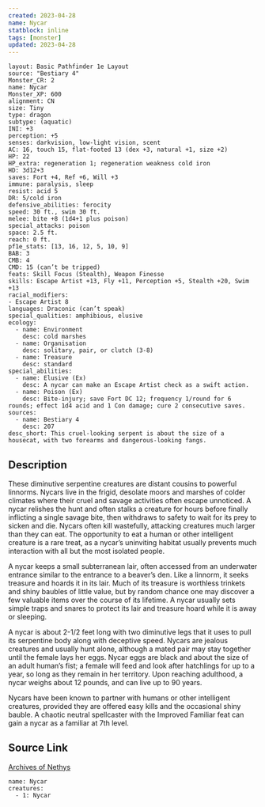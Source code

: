 ```yaml
---
created: 2023-04-28
name: Nycar
statblock: inline
tags: [monster]
updated: 2023-04-28
---
```

```statblock
layout: Basic Pathfinder 1e Layout
source: "Bestiary 4"
Monster_CR: 2
name: Nycar
Monster_XP: 600
alignment: CN
size: Tiny
type: dragon
subtype: (aquatic)
INI: +3
perception: +5
senses: darkvision, low-light vision, scent
AC: 16, touch 15, flat-footed 13 (dex +3, natural +1, size +2)
HP: 22
HP_extra: regeneration 1; regeneration weakness cold iron
HD: 3d12+3
saves: Fort +4, Ref +6, Will +3
immune: paralysis, sleep
resist: acid 5
DR: 5/cold iron
defensive_abilities: ferocity
speed: 30 ft., swim 30 ft.
melee: bite +8 (1d4+1 plus poison)
special_attacks: poison
space: 2.5 ft.
reach: 0 ft.
pf1e_stats: [13, 16, 12, 5, 10, 9]
BAB: 3
CMB: 4
CMD: 15 (can’t be tripped)
feats: Skill Focus (Stealth), Weapon Finesse
skills: Escape Artist +13, Fly +11, Perception +5, Stealth +20, Swim +13
racial_modifiers:
- Escape Artist 8
languages: Draconic (can’t speak)
special_qualities: amphibious, elusive
ecology:
  - name: Environment
    desc: cold marshes
  - name: Organisation
    desc: solitary, pair, or clutch (3-8)
  - name: Treasure
    desc: standard
special_abilities:
  - name: Elusive (Ex)
    desc: A nycar can make an Escape Artist check as a swift action.
  - name: Poison (Ex)
    desc: Bite-injury; save Fort DC 12; frequency 1/round for 6 rounds; effect 1d4 acid and 1 Con damage; cure 2 consecutive saves.
sources:
  - name: Bestiary 4
    desc: 207
desc_short: This cruel-looking serpent is about the size of a housecat, with two forearms and dangerous-looking fangs.
```
## Description
These diminutive serpentine creatures are distant cousins to powerful linnorms. Nycars live in the frigid, desolate moors and marshes of colder climates where their cruel and savage activities often escape unnoticed. A nycar relishes the hunt and often stalks a creature for hours before finally inflicting a single savage bite, then withdraws to safety to wait for its prey to sicken and die. Nycars often kill wastefully, attacking creatures much larger than they can eat. The opportunity to eat a human or other intelligent creature is a rare treat, as a nycar’s uninviting habitat usually prevents much interaction with all but the most isolated people.

A nycar keeps a small subterranean lair, often accessed from an underwater entrance similar to the entrance to a beaver’s den. Like a linnorm, it seeks treasure and hoards it in its lair. Much of its treasure is worthless trinkets and shiny baubles of little value, but by random chance one may discover a few valuable items over the course of its lifetime. A nycar usually sets simple traps and snares to protect its lair and treasure hoard while it is away or sleeping.

A nycar is about 2-1/2 feet long with two diminutive legs that it uses to pull its serpentine body along with deceptive speed. Nycars are jealous creatures and usually hunt alone, although a mated pair may stay together until the female lays her eggs. Nycar eggs are black and about the size of an adult human’s fist; a female will feed and look after hatchlings for up to a year, so long as they remain in her territory. Upon reaching adulthood, a nycar weighs about 12 pounds, and can live up to 90 years.

Nycars have been known to partner with humans or other intelligent creatures, provided they are offered easy kills and the occasional shiny bauble. A chaotic neutral spellcaster with the Improved Familiar feat can gain a nycar as a familiar at 7th level.
## Source Link
[Archives of Nethys](https://aonprd.com/MonsterDisplay.aspx?ItemName=Nycar)
```encounter-table
name: Nycar
creatures:
  - 1: Nycar
```
